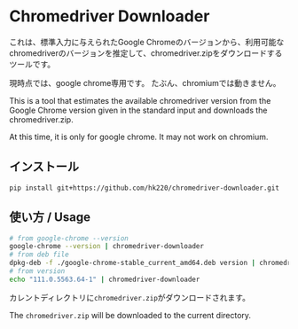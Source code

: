 # Chromedriver Downloader

これは、標準入力に与えられたGoogle Chromeのバージョンから、利用可能なchromedriverのバージョンを推定して、chromedriver.zipをダウンロードするツールです。

現時点では、google chrome専用です。 たぶん、chromiumでは動きません。

This is a tool that estimates the available chromedriver version from the Google Chrome version given in the standard input and downloads the chromedriver.zip.

At this time, it is only for google chrome.
It may not work on chromium.

## インストール

```
pip install git+https://github.com/hk220/chromedriver-downloader.git
```

## 使い方 / Usage

```bash
# from google-chrome --version
google-chrome --version | chromedriver-downloader
# from deb file
dpkg-deb -f ./google-chrome-stable_current_amd64.deb version | chromedriver-downloader
# from version
echo "111.0.5563.64-1" | chromedriver-downloader
```

カレントディレクトリに`chromedriver.zip`がダウンロードされます。

The `chromedriver.zip` will be downloaded to the current directory.
